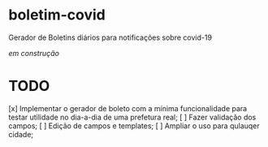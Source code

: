 # boletim-covid

Gerador de Boletins diários para notificações sobre covid-19

_em construção_

# TODO

[x] Implementar o gerador de boleto com a mínima funcionalidade para testar utilidade no dia-a-dia de uma prefetura real;
[ ] Fazer validação dos campos;
[ ] Edição de campos e templates;
[ ] Ampliar o uso para qulauqer cidade;
